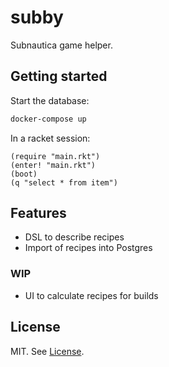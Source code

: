 # subby

Subnautica game helper.

## Getting started

Start the database:

```bash
docker-compose up
```

In a racket session:

```racket
(require "main.rkt")
(enter! "main.rkt")
(boot)
(q "select * from item")
```

## Features

- DSL to describe recipes
- Import of recipes into Postgres

### WIP

- UI to calculate recipes for builds

## License

MIT.  See [License](./LICENSE).
